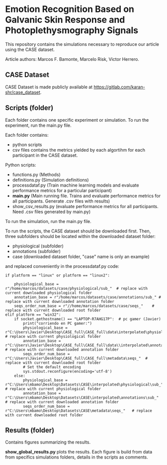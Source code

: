 # Emotion Recognition Based on Galvanic Skin Response and Photoplethysmography Signals

This repository contains the simulations necessary to reproduce our article using the CASE dataset.

Article authors:
Marcos F. Bamonte,
Marcelo Risk,
Victor Herrero.

##  CASE Dataset
CASE Dataset is made publicly available at https://gitlab.com/karan-shr/case_dataset.


## Scripts (folder)

Each folder contains one specific experiment or simulation. To run the experiment, run the main.py file. 

Each folder contains:
* python scripts
* csv files contains the metrics yielded by each algortihm for each participant in the CASE dataset. 

Python scripts:
* functions.py (Methods)
* definitions.py (Simulation definitions)
* processdataf.py (Train machine learning models and evaluate performance metrics for a particular participant)
* **main.py** (Main running file. Trains and evaluate performance metrics for all participants. Generate .csv files with results)
* show_csv_results.py (evaluate performance metrics for all participants. Need .csv files generated by main.py)

To run the simulation, run the main.py file. 

To run the scripts, the CASE dataset should be downloaded first. Then, three subfolders should be located within the downloaded dataset folder:  

* physiological  (subfolder)
* annotations  (subfolder)
* case  (downloaded dataset folder, "case" name is only an example)

and replaced conveniently in the processdataf.py code:

    if platform == "linux" or platform == "linux2":

        physiological_base = r"/home/marcos/datasets/case/physiological/sub_"  # replace with current downloaded physiological folder
        annotation_base = r"/home/marcos/datasets/case/annotations/sub_" # replace with current downloaded annotation folder
        seqs_order_num_base = r"//home/marcos/datasets/case/seqs_"    # replace with current downloaded root folder
    elif platform == "win32":
        if socket.gethostname() == "LAPTOP-R7AHG17P":  # pc gamer (Javier)
            print("corriendo en PC gamer:")
            physiological_base = r"C:\Users\Javier\Desktop\CASE_full\CASE_full\data\interpolated\physiological\sub_" # replace with current physiological folder
            annotation_base = r"C:\Users\Javier\Desktop\CASE_full\CASE_full\data\\interpolated\annotations\sub_"  # replace with current downloaded annotation folder
            seqs_order_num_base = r"C:\Users\Javier\Desktop\CASE_full\CASE_full\metadata\seqs_"  # replace with current downloaded root folder
            # Set the default encoding
            sys.stdout.reconfigure(encoding='utf-8')
        else:
            physiological_base = r"C:\Users\mbamo\Desktop\Datasets\CASE\interpolated\physiological\sub_"  # replace with current physiological folder
            annotation_base = r"C:\Users\mbamo\Desktop\Datasets\CASE\interpolated\annotations\sub_"  # replace with current downloaded annotation folder
            seqs_order_num_base = r"C:\Users\mbamo\Desktop\Datasets\CASE\metadata\seqs_"   # replace with current downloaded root folder



## Results (folder)

Contains figures summarizing the results. 

**show_global_results.py** plots the results. Each figure is build from data from specifics simulations folders, details in the scripts as comments. 

